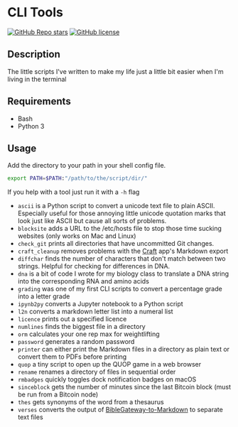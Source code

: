 # CLI Tools

[![GitHub Repo stars](https://img.shields.io/github/stars/realprogrammersusevim/cli-tools?style=for-the-badge)](https://github.com/realprogrammersusevim/cli-tools/stargazers)
[![GitHub license](https://img.shields.io/github/license/realprogrammersusevim/cli-tools?style=for-the-badge)](https://github.com/realprogrammersusevim/cli-tools/blob/main/LICENSE)

## Description

The little scripts I've written to make my life just a little bit easier when
I'm living in the terminal

## Requirements

- Bash
- Python 3

## Usage

Add the directory to your path in your shell config file.

```bash
export PATH=$PATH:"/path/to/the/script/dir/"
```

If you help with a tool just run it with a `-h` flag

- `ascii` is a Python script to convert a unicode text file to plain ASCII.
  Especially useful for those annoying little unicode quotation marks that look
  just like ASCII but cause all sorts of problems.
- `blocksite` adds a URL to the /etc/hosts file to stop those time sucking
  websites (only works on Mac and Linux)
- `check_git` prints all directories that have uncommitted Git changes.
- `craft_cleanup` removes problems with the [Craft](https://craft.do) app's
  Markdown export
- `diffchar` finds the number of characters that don't match between two
  strings. Helpful for checking for differences in DNA.
- `dna` is a bit of code I wrote for my biology class to translate a DNA string
  into the corresponding RNA and amino acids
- `grading` was one of my first CLI scripts to convert a percentage grade into a
  letter grade
- `ipynb2py` converts a Jupyter notebook to a Python script
- `l2n` converts a markdown letter list into a numeral list
- `licence` prints out a specified licence
- `numlines` finds the biggest file in a directory
- `orm` calculates your one rep max for weightlifting
- `password` generates a random password
- `printer` can either print the Markdown files in a directory as plain text or
  convert them to PDFs before printing
- `quop` a tiny script to open up the QUOP game in a web browser
- `rename` renames a directory of files in sequential order
- `rmbadges` quickly toggles dock notification badges on macOS
- `sinceblock` gets the number of minutes since the last Bitcoin block (must be
  run from a Bitcoin node)
- `thes` gets synonyms of the word from a thesaurus
- `verses` converts the output of
  [BibleGateway-to-Markdown](https://github.com/jgclark/BibleGateway-to-Markdown)
  to separate text files
